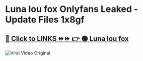 
 # Luna lou fox Onlyfans Leaked - Update Files 1x8gf

## <h2><a href="https://clipsfans.com/Luna_lou_fox&ref=git">🔗 Click to LINKS ⏩⏩ 👉 🟢 Luna lou fox </a></h2>

<a href="https://clipsfans.com/Luna_lou_fox&ref=git" rel="nofollow" data-target="animated-image.originalLink"><img src="https://i.ibb.co.com/xMMVF88/686577567.gif" alt="Viral Video Original" style="max-width: 100%; display: inline-block;" data-target="animated-image.originalImage"></a>

